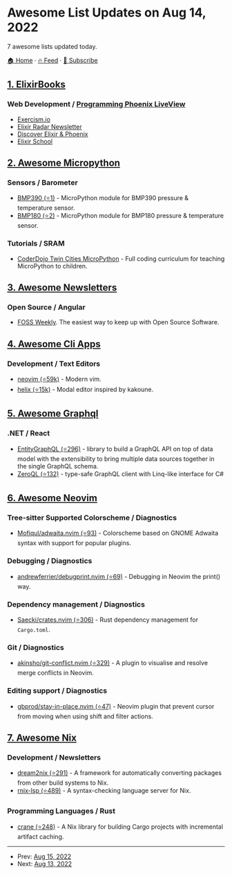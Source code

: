 # Awesome List Updates on Aug 14, 2022

7 awesome lists updated today.

[🏠 Home](/README.md) · [🔥 Feed](https://test.trackawesomelist.com/feed.xml) · [📮 Subscribe](https://trackawesomelist.us17.list-manage.com/subscribe?u=d2f0117aa829c83a63ec63c2f&id=36a103854c)



## [1. ElixirBooks](/content/sger/ElixirBooks/README.md)

### **Web Development** / [Programming Phoenix LiveView](https://pragprog.com/titles/liveview/programming-phoenix-liveview/)

*   [Exercism.io](https://exercism.org/tracks/elixir)
*   [Elixir Radar Newsletter](https://elixir-radar.com)
*   [Discover Elixir & Phoenix](https://ludu.co/course/discover-elixir-phoenix/)
*   [Elixir School](https://elixirschool.com/en)

## [2. Awesome Micropython](/content/mcauser/awesome-micropython/README.md)

### Sensors / Barometer

*   [BMP390 (⭐1)](https://github.com/octaprog7/BMP390) - MicroPython module for BMP390 pressure & temperature sensor.
*   [BMP180 (⭐2)](https://github.com/octaprog7/BMP180) - MicroPython module for BMP180 pressure & temperature sensor.

### Tutorials / SRAM

*   [CoderDojo Twin Cities MicroPython](https://www.coderdojotc.org/micropython/) - Full coding curriculum for teaching MicroPython to children.

## [3. Awesome Newsletters](/content/zudochkin/awesome-newsletters/README.md)

### Open Source / Angular

*   [FOSS Weekly](https://fossweekly.beehiiv.com/). The easiest way to keep up with Open Source Software.

## [4. Awesome Cli Apps](/content/agarrharr/awesome-cli-apps/README.md)

### Development / Text Editors

*   [neovim (⭐59k)](https://github.com/neovim/neovim) - Modern vim.
*   [helix (⭐15k)](https://github.com/helix-editor/helix) -  Modal editor inspired by kakoune.

## [5. Awesome Graphql](/content/chentsulin/awesome-graphql/README.md)

### .NET / React

*   [EntityGraphQL (⭐296)](https://github.com/EntityGraphQL/EntityGraphQL) - library to build a GraphQL API on top of data model with the extensibility to bring multiple data sources together in the single GraphQL schema.
*   [ZeroQL (⭐132)](https://github.com/byme8/ZeroQL) - type-safe GraphQL client with Linq-like interface for C#

## [6. Awesome Neovim](/content/rockerBOO/awesome-neovim/README.md)

### Tree-sitter Supported Colorscheme / Diagnostics

*   [Mofiqul/adwaita.nvim (⭐93)](https://github.com/Mofiqul/adwaita.nvim) - Colorscheme based on GNOME Adwaita syntax with support for popular plugins.

### Debugging / Diagnostics

*   [andrewferrier/debugprint.nvim (⭐69)](https://github.com/andrewferrier/debugprint.nvim) - Debugging in Neovim the print() way.

### Dependency management / Diagnostics

*   [Saecki/crates.nvim (⭐306)](https://github.com/Saecki/crates.nvim) - Rust dependency management for `Cargo.toml`.

### Git / Diagnostics

*   [akinsho/git-conflict.nvim (⭐329)](https://github.com/akinsho/git-conflict.nvim) - A plugin to visualise and resolve merge conflicts in Neovim.

### Editing support / Diagnostics

*   [gbprod/stay-in-place.nvim (⭐47)](https://github.com/gbprod/stay-in-place.nvim) - Neovim plugin that prevent cursor from moving when using shift and filter actions.

## [7. Awesome Nix](/content/nix-community/awesome-nix/README.md)

### Development / Newsletters

*   [dream2nix (⭐291)](https://github.com/nix-community/dream2nix) - A framework for automatically converting packages from other build systems to Nix.
*   [rnix-lsp (⭐489)](https://github.com/nix-community/rnix-lsp) - A syntax-checking language server for Nix.

### Programming Languages / Rust

*   [crane (⭐248)](https://github.com/ipetkov/crane) - A Nix library for building Cargo projects with incremental artifact caching.

---

- Prev: [Aug 15, 2022](/content/2022/08/15/README.md)
- Next: [Aug 13, 2022](/content/2022/08/13/README.md)